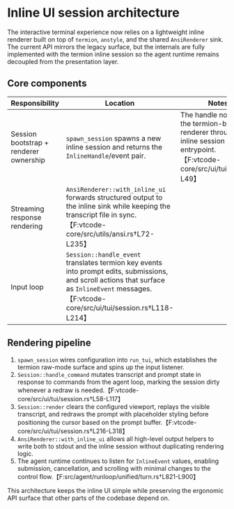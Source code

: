 # Inline UI session architecture

The interactive terminal experience now relies on a lightweight inline renderer
built on top of `termion`, `anstyle`, and the shared `AnsiRenderer` sink. The
current API mirrors the legacy surface, but the internals are fully implemented
with the termion inline session so the agent runtime remains decoupled from the
presentation layer.

## Core components

| Responsibility | Location | Notes |
| --- | --- | --- |
| Session bootstrap + renderer ownership | `spawn_session` spawns a new inline session and returns the `InlineHandle`/event pair. | The handle now drives the termion-based renderer through the inline session entrypoint.【F:vtcode-core/src/ui/tui.rs†L20-L49】 |
| Streaming response rendering | `AnsiRenderer::with_inline_ui` forwards structured output to the inline sink while keeping the transcript file in sync.【F:vtcode-core/src/utils/ansi.rs†L72-L235】 |
| Input loop | `Session::handle_event` translates termion key events into prompt edits, submissions, and scroll actions that surface as `InlineEvent` messages.【F:vtcode-core/src/ui/tui/session.rs†L118-L214】 |

## Rendering pipeline

1. `spawn_session` wires configuration into `run_tui`, which establishes the
   termion raw-mode surface and spins up the input listener.
2. `Session::handle_command` mutates transcript and prompt state in response to
   commands from the agent loop, marking the session dirty whenever a redraw is
   needed.【F:vtcode-core/src/ui/tui/session.rs†L58-L117】
3. `Session::render` clears the configured viewport, replays the visible
   transcript, and redraws the prompt with placeholder styling before
   positioning the cursor based on the prompt buffer.【F:vtcode-core/src/ui/tui/session.rs†L216-L318】
4. `AnsiRenderer::with_inline_ui` allows all high-level output helpers to write
   both to stdout and the inline session without duplicating rendering logic.
5. The agent runtime continues to listen for `InlineEvent` values, enabling
   submission, cancellation, and scrolling with minimal changes to the control
   flow.【F:src/agent/runloop/unified/turn.rs†L821-L900】

This architecture keeps the inline UI simple while preserving the ergonomic API
surface that other parts of the codebase depend on.
